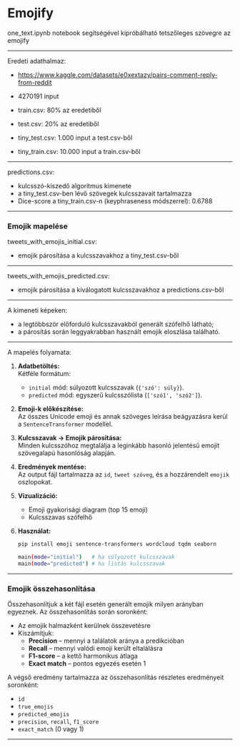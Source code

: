 # Emojify

one_text.ipynb notebook segítségével kipróbálható tetszőleges szövegre az emojify 

-----------------------------------------------------------
Eredeti adathalmaz: 
- https://www.kaggle.com/datasets/e0xextazy/pairs-comment-reply-from-reddit
- 4270191 input


- train.csv: 80% az eredetiből
- test.csv: 20% az eredetiből


- tiny_test.csv: 1.000 input a test.csv-ből
- tiny_train.csv: 10.000 input a train.csv-ből

---------------------------------------------------------------

predictions.csv: 
- kulcsszó-kiszedő algoritmus kimenete
- a tiny_test.csv-ben lévő szövegek kulcsszavait tartalmazza
- Dice-score a tiny_train.csv-n (keyphraseness módszerrel): 0.6788

---------------------------------------------------------------
### Emojik mapelése


tweets_with_emojis_initial.csv: 
- emojik párosítása a kulcsszavakhoz a tiny_test.csv-ből

---------------------------------------------------------------

tweets_with_emojis_predicted.csv: 
- emojik párosítása a kiválogatott kulcsszavakhoz a predictions.csv-ből

---------------------------------------------------------------

A kimeneti képeken: 
- a legtöbbször előforduló kulcsszavakból generált szófelhő
látható;
- a párosítás során leggyakrabban használt emojik eloszlása található.

---------------------------------------------------------------

A mapelés folyamata: 

1. **Adatbetöltés:**  
   Kétféle formátum:
   - `initial` mód: súlyozott kulcsszavak (`{'szó': súly}`).
   - `predicted` mód: egyszerű kulcsszólista (`['szó1', 'szó2']`).

2. **Emoji-k előkészítése:**  
   Az összes Unicode emoji és annak szöveges leírása beágyazásra kerül a `SentenceTransformer` modellel.

3. **Kulcsszavak → Emojik párosítása:**  
   Minden kulcsszóhoz megtalálja a leginkább hasonló jelentésű emojit szövegalapú hasonlóság alapján.

4. **Eredmények mentése:**  
   Az output fájl tartalmazza az `id`, `tweet szöveg`, és a hozzárendelt `emojik` oszlopokat.

5. **Vizualizáció:**  
   - Emoji gyakorisági diagram (top 15 emoji)
   - Kulcsszavas szófelhő

6. **Használat:**
    ```bash
    pip install emoji sentence-transformers wordcloud tqdm seaborn

    main(mode="initial")   # ha súlyozott kulcsszavak
    main(mode="predicted") # ha listás kulcsszavak

---------------------------------------------------------------

### Emojik összehasonlítása

Összehasonlítjuk a két fájl esetén generált emojik milyen arányban egyeznek.
Az összehasonlítás során soronként:
- Az emojik halmazként kerülnek összevetésre
- Kiszámítjuk:
  - **Precision** – mennyi a találatok aránya a predikcióban
  - **Recall** – mennyi valódi emoji került eltalálásra
  - **F1-score** – a kettő harmonikus átlaga
  - **Exact match** – pontos egyezés esetén 1

A végső eredmény tartalmazza az összehasonlítás részletes eredményeit soronként:
- `id`
- `true_emojis`
- `predicted_emojis`
- `precision`, `recall`, `f1_score`
- `exact_match` (0 vagy 1)


---------------------------------------------------------------